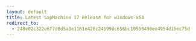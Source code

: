 ```yaml
---
layout: default
title: Latest SapMachine 17 Release for windows-x64
redirect_to:
  - 248e02c322e6f7d0d5a3e1161e420c24b99dc656bc10550490ee4954d15ec75d
---
```


